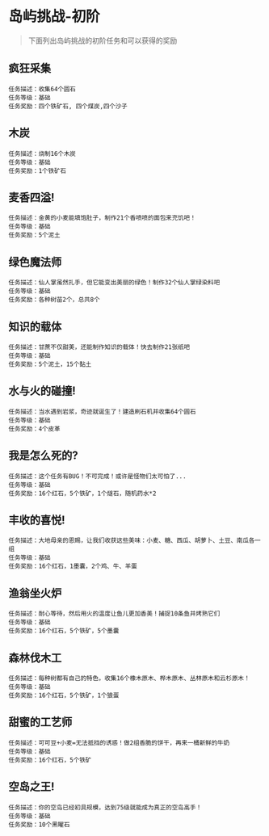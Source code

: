 # 岛屿挑战-初阶

> 下面列出岛屿挑战的初阶任务和可以获得的奖励

## 疯狂采集
```
任务描述：收集64个圆石
任务等级：基础
任务奖励：四个铁矿石, 四个煤炭,四个沙子
```
## 木炭
```
任务描述：烧制16个木炭
任务等级：基础
任务奖励：1个铁矿石
```
## 麦香四溢!
```
任务描述：金黄的小麦能填饱肚子，制作21个香喷喷的面包来充饥吧！
任务等级：基础
任务奖励：5个泥土
```
## 绿色魔法师
```
任务描述：仙人掌虽然扎手，但它能变出美丽的绿色！制作32个仙人掌绿染料吧
任务等级：基础
任务奖励：各种树苗2个，总共8个
```
## 知识的载体
```
任务描述：甘蔗不仅甜美，还能制作知识的载体！快去制作21张纸吧
任务等级：基础
任务奖励：5个泥土，15个黏土
```
## 水与火的碰撞!
```
任务描述：当水遇到岩浆，奇迹就诞生了！建造刷石机并收集64个圆石
任务等级：基础
任务奖励：4个皮革
```
## 我是怎么死的?
```
任务描述：这个任务有BUG！不可完成！或许是怪物们太可怕了...
任务等级：基础
任务奖励：16个红石，5个铁矿，1个燧石，随机药水*2
```
## 丰收的喜悦!
```
任务描述：大地母亲的恩赐，让我们收获这些美味：小麦、糖、西瓜、胡萝卜、土豆、南瓜各一组
任务等级：基础
任务奖励：16个红石，1墨囊，2个鸡、牛、羊蛋
```
## 渔翁坐火炉
```
任务描述：耐心等待，然后用火的温度让鱼儿更加香美！捕捉10条鱼并烤熟它们
任务等级：基础
任务奖励：16个红石，5个铁矿，5个墨囊
```
## 森林伐木工
```
任务描述：每种树都有自己的特色，收集16个橡木原木、桦木原木、丛林原木和云杉原木！
任务等级：基础
任务奖励：16个红石，5个铁矿，1个狼蛋
```
## 甜蜜的工艺师
```
任务描述：可可豆+小麦=无法抵挡的诱惑！做2组香脆的饼干，再来一桶新鲜的牛奶
任务等级：基础
任务奖励：16个红石，5个铁矿
```
## 空岛之王!
```
任务描述：你的空岛已经初具规模，达到75级就能成为真正的空岛高手！
任务等级：基础
任务奖励：10个黑曜石
```